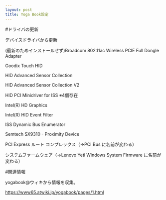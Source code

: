 ```yaml
---
layout: post
title: Yoga Book設定
---
```

#ドライバの更新

デバイスドライバから更新

(最新のためインストールせず)Broadcom 802.11ac Wireless PCIE Full Dongle Adapter

Goodix Touch HID

HID Advanced Sensor Collection

HID Advanced Sensor Collection V2

HID PCI Minidriver for ISS  ※4個存在

Intel(R) HD Graphics

Intel(R) HID Event Filter

ISS Dynamic Bus Enumerator

Semtech SX9310 - Proximity Device

PCI Express ルート コンプレックス（→PCI Bus に名前が変わる）

システムファームウェア（→Lenovo Yeti Windows System Firmware に名前が変わる）


#関連情報

yogabook@ウィキから情報を収集。

https://www65.atwiki.jp/yogabook/pages/1.html

